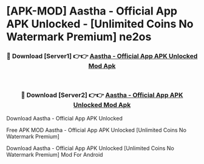 # [APK-MOD] Aastha - Official App APK Unlocked - [Unlimited Coins No Watermark Premium] ne2os



<div align="center">
<h3>🔴 Download [Server1] 👉👉 <a href="https://momento.my/?title=Aastha_-_Official_App_APK_Unlocked">Aastha - Official App APK Unlocked Mod Apk</a></h3><br>

<h3>🔴 Download [Server2] 👉👉 <a href="https://momento.my/?title=Aastha_-_Official_App_APK_Unlocked">Aastha - Official App APK Unlocked Mod Apk</a></h3>
</div>



Download Aastha - Official App APK Unlocked 

Free APK MOD Aastha - Official App APK Unlocked [Unlimited Coins No Watermark Premium]

Download Aastha - Official App APK Unlocked [Unlimited Coins No Watermark Premium] Mod For Android
